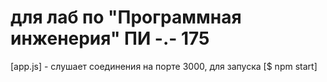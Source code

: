 # для лаб по "Программная инженерия" ПИ -.- 175
[app.js] - слушает соединения на порте 3000, для запуска [$ npm start]
